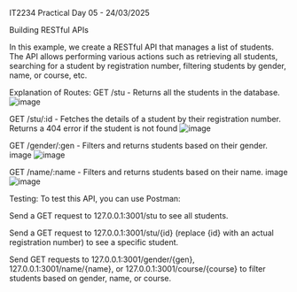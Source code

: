 IT2234 Practical Day 05 - 24/03/2025

Building RESTful APIs

In this example, we create a RESTful API that manages a list of students. The API allows performing various actions such as retrieving all students, searching for a student by registration number, filtering students by gender, name, or course, etc.

Explanation of Routes: GET /stu - Returns all the students in the database.
![image](https://github.com/user-attachments/assets/51752508-8045-446d-9e96-bff981bcd574)

GET /stu/:id - Fetches the details of a student by their registration number. Returns a 404 error if the student is not found
![image](https://github.com/user-attachments/assets/2e16cc53-26dd-4995-b757-0f99f2e6ec79)

GET /gender/:gen - Filters and returns students based on their gender. image
![image](https://github.com/user-attachments/assets/354c2893-0d11-4efc-9bec-013e7abc6037)

GET /name/:name - Filters and returns students based on their name. image
![image](https://github.com/user-attachments/assets/5c187859-8320-41a7-b0f8-a0a265f68b5b)


Testing: To test this API, you can use Postman:

Send a GET request to 127.0.0.1:3001/stu to see all students.

Send a GET request to 127.0.0.1:3001/stu/{id} (replace {id} with an actual registration number) to see a specific student.

Send GET requests to 127.0.0.1:3001/gender/{gen}, 127.0.0.1:3001/name/{name}, or 127.0.0.1:3001/course/{course} to filter students based on gender, name, or course.
